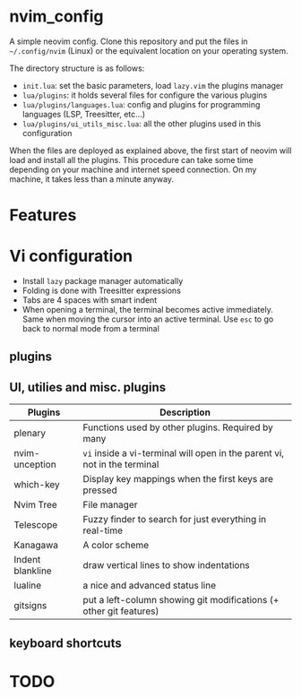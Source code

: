 # nvim_config

A simple neovim config.
Clone this repository and put the files in `~/.config/nvim` (Linux) or the equivalent location on your operating system.

The directory structure is as follows:

- `init.lua`: set the basic parameters, load `lazy.vim` the plugins manager
- `lua/plugins`: it holds several files for configure the various plugins
- `lua/plugins/languages.lua`: config and plugins for programming languages (LSP, Treesitter, etc...)
- `lua/plugins/ui_utils_misc.lua`: all the other plugins used in this configuration

When the files are deployed as explained above, the first start of neovim will load and install all the plugins. This procedure can take some time depending on your machine and internet speed connection. On my machine, it takes less than a minute anyway.

# Features
# Vi configuration
- Install `lazy` package manager automatically
- Folding is done with Treesitter expressions
- Tabs are 4 spaces with smart indent
- When opening a terminal, the terminal becomes active immediately. Same when moving the cursor into an active terminal. Use `esc` to go back to normal mode from a terminal

## plugins

UI, utilies and misc. plugins
-----------------------------

| Plugins | Description |
| --------| ------------|
| plenary   | Functions used by other plugins. Required by many |
| nvim-unception | `vi` inside a vi-terminal will open in the parent vi, not in the terminal |
| which-key | Display key mappings when the first keys are pressed |
| Nvim Tree | File manager |
| Telescope | Fuzzy finder to search for just everything in real-time |
| Kanagawa  | A color scheme |
| Indent blankline | draw vertical lines to show indentations |
| lualine | a nice and advanced status line |
| gitsigns | put a left-column showing git modifications (+ other git features) |


## keyboard shortcuts
# TODO
